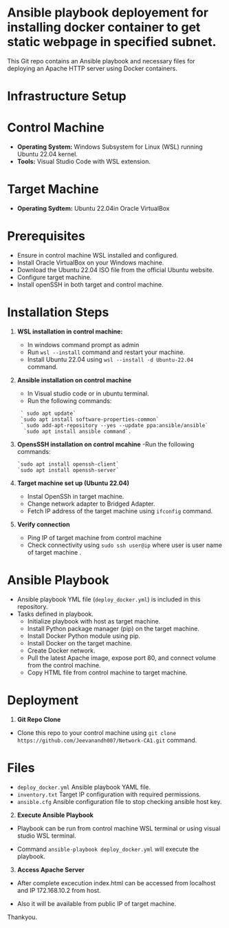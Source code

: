 # Ansible playbook deployement for installing docker container to get static webpage in specified subnet.

This Git repo contains an Ansible playbook and necessary files for deploying an Apache HTTP server using Docker containers.

# Infrastructure Setup

# Control Machine

- **Operating System:** Windows Subsystem for Linux (WSL) running Ubuntu 22.04 kernel.
- **Tools:** Visual Studio Code with WSL extension.

# Target Machine

- **Operating Sydtem:** Ubuntu 22.04in Oracle VirtualBox

# Prerequisites

- Ensure in control machine WSL installed and configured.
- Install Oracle VirtualBox on your Windows machine.
- Download the Ubuntu 22.04 ISO file from the official Ubuntu website.
- Configure target machine.
- Install openSSH in both target and control machine.

# Installation Steps

1. **WSL installation in control machine:**
    - In windows command prompt as admin
    - Run `wsl --install` command and restart your machine.
    - Install Ubuntu 22.04 using `wsl --install -d Ubuntu-22.04` command.

2. **Ansible installation on control machine**
    - In Visual studio code or in ubuntu terminal.
    - Run the following commands:
   ```
    ` sudo apt update`
    `sudo apt install software-properties-common`
    ` sudo add-apt-repository --yes --update ppa:ansible/ansible`
     `sudo apt install ansible command`.
   ```

3.  **OpensSSH installation on control mcahine**
    -Run the following commands:
    ```
    `sudo apt install openssh-client`
    `sudo apt install openssh-server`
    ```

5.  **Target machine set up (Ubuntu 22.04)**
    - Instal OpenSSh in target machine.
    - Change network adapter to Bridged Adapter.
    - Fetch IP address of the target machine using `ifconfig` command.

6. **Verify connection**
    - Ping IP of target machine from control machine
    - Check connectivity using `sudo ssh user@ip` where user is user name of target machine .
# Ansible Playbook
- Ansible playbook YML file (`deploy_docker.yml`) is included in this repository.
- Tasks defined in playbook.
  - Initialize playbook with host as target machine.
  - Install Python package manager (pip) on the target machine.
  - Install Docker Python module using pip.
  - Install Docker on the target machine.
  - Create Docker network.
  - Pull the latest Apache image, expose port 80, and connect volume from the control machine.
  - Copy HTML file from control machine to target machine.

# Deployment

1. **Git Repo Clone**
 - Clone this repo to your control machine using `git clone https://github.com/Jeevanandh007/Network-CA1.git` command.
 
 # Files

 - `deploy_docker.yml` Ansible playbook YAML file.
 - `inventory.txt` Target IP configuration with required permissions.
 - `ansible.cfg` Ansible configuration file to stop checking ansible host key.

2. **Execute Ansible Playbook**
 - Playbook can be run from control machine WSL terminal or using visual studio WSL terminal.

 - Command `ansible-playbook deploy_docker.yml` will execute the playbook.

3. **Access Apache Server**
 - After complete excecution index.html can be accessed from localhost and IP 172.168.10.2 from host.

 - Also it will be available from public IP of target machine.

Thankyou.
